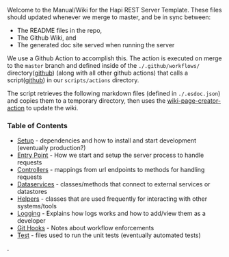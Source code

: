 
Welcome to the Manual/Wiki for the Hapi REST Server Template. These files should updated whenever we merge to master, and be in sync between:
 - The README files in the repo,
 - The Github Wiki, and
 - The generated doc site served when running the server


We use a Github Action to accomplish this. The action is executed on merge to the `master` branch and defined inside of the `./.github/workflows/` directory([github](https://github.com/devlinjunker/template.node.hapi/tree/master/.github/workflows)) (along with all other github actions) that calls a script([github](https://github.com/devlinjunker/template.node.hapi/tree/master/scripts/actions)) in our `scripts/actions` directory.

The script retrieves the following markdown files (defined in `./.esdoc.json`) and copies them to a temporary directory, then uses the [wiki-page-creator-action](https://github.com/marketplace/actions/wiki-page-creator-action) to update the wiki.

### Table of Contents

- [Setup](manual/README.setup.html) - dependencies and how to install and start development (eventually
production?)
- [Entry Point](manual/README.entry.html) - How we start and setup the server process to handle requests
- [Controllers](manual/README.controllers.html) - mappings from url endpoints to methods for handling requests
- [Dataservices](manual/README.dataservices.html) - classes/methods that connect to external services or datastores
- [Helpers](manual/README.helpers.html) - classes that are used frequently for interacting with other systems/tools
- [Logging](manual/README.logging.html) - Explains how logs works and how to add/view them as a developer
- [Git Hooks](manual/README.scripts.html) - Notes about workflow enforcements
- [Test](manual/README.test.html) - files used to run the unit tests (eventually automated tests)

.
